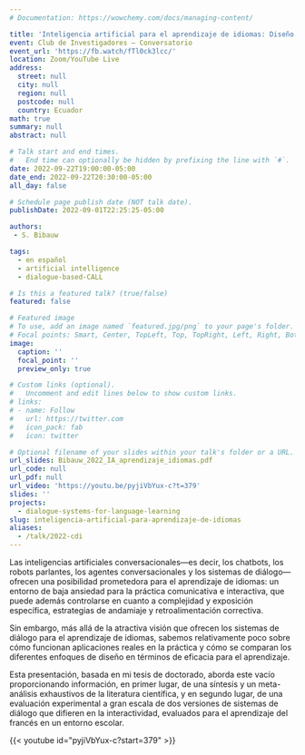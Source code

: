 ```yaml
---
# Documentation: https://wowchemy.com/docs/managing-content/

title: 'Inteligencia artificial para el aprendizaje de idiomas: Diseño y efectividad de sistemas de diálogo y chatbots'
event: Club de Investigadores – Conversatorio
event_url: 'https://fb.watch/fTl0ck3lcc/'
location: Zoom/YouTube Live
address:
  street: null
  city: null
  region: null
  postcode: null
  country: Ecuador
math: true
summary: null
abstract: null

# Talk start and end times.
#   End time can optionally be hidden by prefixing the line with `#`.
date: 2022-09-22T19:00:00-05:00
date_end: 2022-09-22T20:30:00-05:00
all_day: false

# Schedule page publish date (NOT talk date).
publishDate: 2022-09-01T22:25:25-05:00

authors:
 - S. Bibauw

tags:
  - en español
  - artificial intelligence
  - dialogue-based-CALL

# Is this a featured talk? (true/false)
featured: false

# Featured image
# To use, add an image named `featured.jpg/png` to your page's folder.
# Focal points: Smart, Center, TopLeft, Top, TopRight, Left, Right, BottomLeft, Bottom, BottomRight.
image:
  caption: ''
  focal_point: ''
  preview_only: true

# Custom links (optional).
#   Uncomment and edit lines below to show custom links.
# links:
# - name: Follow
#   url: https://twitter.com
#   icon_pack: fab
#   icon: twitter

# Optional filename of your slides within your talk's folder or a URL.
url_slides: Bibauw_2022_IA_aprendizaje_idiomas.pdf
url_code: null
url_pdf: null
url_video: 'https://youtu.be/pyjiVbYux-c?t=379'
slides: ''
projects:
  - dialogue-systems-for-language-learning
slug: inteligencia-artificial-para-aprendizaje-de-idiomas
aliases:
  - /talk/2022-cdi
---
```


Las inteligencias artificiales conversacionales—es decir, los chatbots, los robots parlantes, los agentes conversacionales y los sistemas de diálogo—ofrecen una posibilidad prometedora para el aprendizaje de idiomas: un entorno de baja ansiedad para la práctica comunicativa e interactiva, que puede además controlarse en cuanto a complejidad y exposición específica, estrategias de andamiaje y retroalimentación correctiva. 

Sin embargo, más allá de la atractiva visión que ofrecen los sistemas de diálogo para el aprendizaje de idiomas, sabemos relativamente poco sobre cómo funcionan aplicaciones reales en la práctica y cómo se comparan los diferentes enfoques de diseño en términos de eficacia para el aprendizaje. 

Esta presentación, basada en mi tesis de doctorado, aborda este vacío proporcionando información, en primer lugar, de una síntesis y un meta-análisis exhaustivos de la literatura científica, y en segundo lugar, de una evaluación experimental a gran escala de dos versiones de sistemas de diálogo que difieren en la interactividad, evaluados para el aprendizaje del francés en un entorno escolar.

{{< youtube id="pyjiVbYux-c?start=379" >}}
